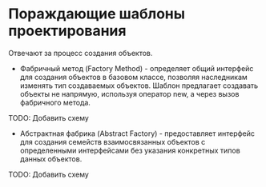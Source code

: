 # Пораждающие шаблоны проектирования

Отвечают за процесс создания объектов.

- Фабричный метод (Factory Method) - определяет общий интерфейс для создания объектов в базовом классе, позволяя наследникам изменять тип создаваемых объектов. Шаблон предлагает создавать объекты не напрямую, используя оператор new, а через вызов фабричного метода. 

TODO: Добавить схему

- Абстрактная фабрика (Abstract Factory) - предоставляет интерфейс для создания семейств взаимосвязанных объектов с определенными интерфейсами без указания конкретных типов данных объектов.

TODO: Добавить схему
